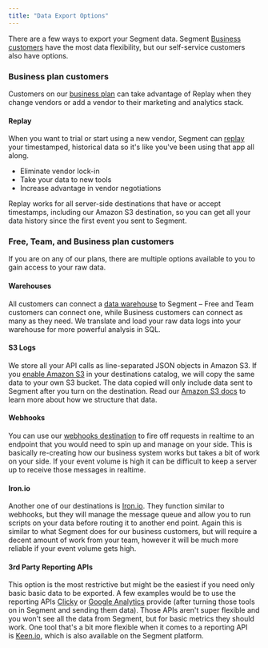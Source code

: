 ```yaml
---
title: "Data Export Options"
---
```


There are a few ways to export your Segment data. Segment [Business customers](https://segment.com/business) have the most data flexibility, but our self-service customers also have options.

### Business plan customers

Customers on our [business plan](https://segment.com/business) can take advantage of Replay when they change vendors or add a vendor to their marketing and analytics stack.

#### Replay

When you want to trial or start using a new vendor, Segment can [replay](/docs/guides/what-is-replay/) your timestamped, historical data so it's like you've been using that app all along.

*   Eliminate vendor lock-in
*   Take your data to new tools
*   Increase advantage in vendor negotiations

Replay works for all server-side destinations that have or accept timestamps, including our Amazon S3 destination, so you can get all your data history since the first event you sent to Segment.

### Free, Team, and Business plan customers

If you are on any of our plans, there are multiple options available to you to gain access to your raw data.

#### Warehouses

All customers can connect a [data warehouse](/docs/connections/storage/catalog/) to Segment – Free and Team customers can connect one, while Business customers can connect as many as they need. We translate and load your raw data logs into your warehouse for more powerful analysis in SQL.

#### S3 Logs

We store all your API calls as line-separated JSON objects in Amazon S3. If you [enable Amazon S3](/docs/connections/storage/catalog/amazon-s3/) in your destinations catalog, we will copy the same data to your own S3 bucket. The data copied will only include data sent to Segment after you turn on the destination. Read our [Amazon S3 docs](/docs/connections/storage/catalog/amazon-s3/) to learn more about how we structure that data.

#### Webhooks

You can use our [webhooks destination](/docs/connections/destinations/catalog/webhooks/) to fire off requests in realtime to an endpoint that you would need to spin up and manage on your side. This is basically re-creating how our business system works but takes a bit of work on your side. If your event volume is high it can be difficult to keep a server up to receive those messages in realtime.

#### Iron.io

Another one of our destinations is [Iron.io](/docs/connections/destinations/catalog/iron-io/). They function similar to webhooks, but they will manage the message queue and allow you to run scripts on your data before routing it to another end point. Again this is similar to what Segment does for our business customers, but will require a decent amount of work from your team, however it will be much more reliable if your event volume gets high.

#### 3rd Party Reporting APIs

This option is the most restrictive but might be the easiest if you need only basic basic data to be exported. A few examples would be to use the reporting APIs [Clicky](/docs/connections/destinations/catalog/clicky) or [Google Analytics](/docs/connections/destinations/catalog/google-analytics) provide (after turning those tools on in Segment and sending them data). Those APIs aren't super flexible and you won't see all the data from Segment, but for basic metrics they should work. One tool that's a bit more flexible when it comes to a reporting API is [Keen.io](/docs/connections/destinations/catalog/keen/), which is also available on the Segment platform.
